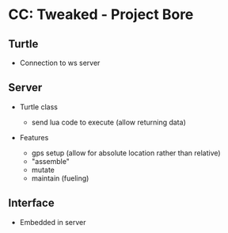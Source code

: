 # CC: Tweaked - Project Bore

## Turtle

- Connection to ws server

## Server

- Turtle class

  - send lua code to execute (allow returning data)

- Features
  - gps setup (allow for absolute location rather than relative)
  - "assemble"
  - mutate
  - maintain (fueling)

## Interface

- Embedded in server
